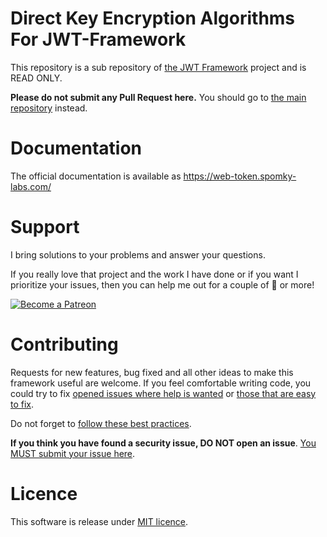 Direct Key Encryption Algorithms For JWT-Framework
==================================================

This repository is a sub repository of [the JWT Framework](https://github.com/web-token/jwt-framework) project and is READ ONLY.

**Please do not submit any Pull Request here.**
You should go to [the main repository](https://github.com/web-token/jwt-framework) instead.

# Documentation

The official documentation is available as https://web-token.spomky-labs.com/

# Support

I bring solutions to your problems and answer your questions.

If you really love that project and the work I have done or if you want I prioritize your issues, then you can help me out for a couple of :beers: or more!

[![Become a Patreon](https://c5.patreon.com/external/logo/become_a_patron_button.png)](https://www.patreon.com/FlorentMorselli)

# Contributing

Requests for new features, bug fixed and all other ideas to make this framework useful are welcome.
If you feel comfortable writing code, you could try to fix [opened issues where help is wanted](https://github.com/web-token/jwt-framework/labels/help+wanted) or [those that are easy to fix](https://github.com/web-token/jwt-framework/labels/easy-pick).

Do not forget to [follow these best practices](.github/CONTRIBUTING.md).

**If you think you have found a security issue, DO NOT open an issue**. [You MUST submit your issue here](https://gitter.im/Spomky/).

# Licence

This software is release under [MIT licence](LICENSE).
